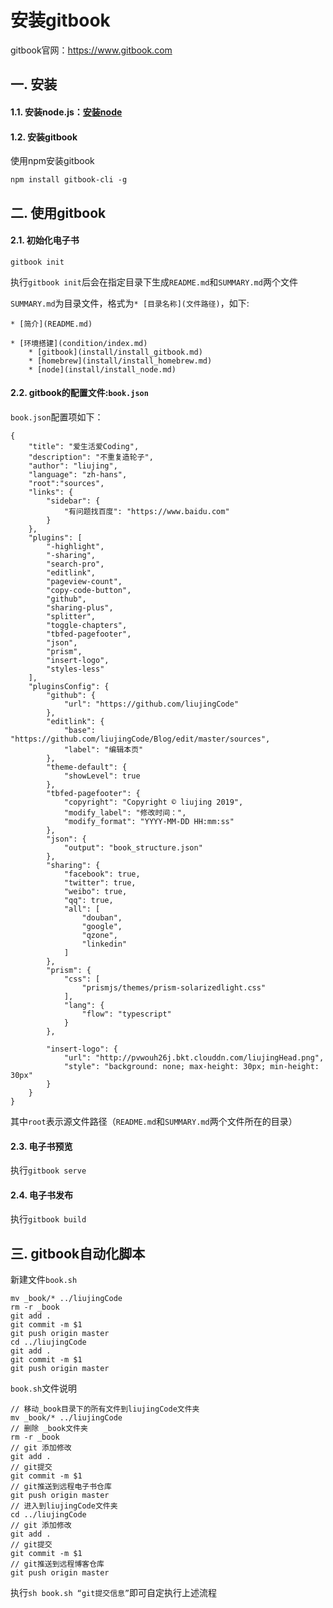 # 安装gitbook

gitbook官网：https://www.gitbook.com

## 一. 安装



#### 1.1. 安装node.js：[安装node](install_node.md)

#### 1.2. 安装gitbook

使用npm安装gitbook

```
npm install gitbook-cli -g
```





## 二. 使用gitbook

#### 2.1. 初始化电子书

```
gitbook init
```

执行`gitbook init`后会在指定目录下生成`README.md`和`SUMMARY.md`两个文件

`SUMMARY.md`为目录文件，格式为`* [目录名称](文件路径)`，如下:

```
* [简介](README.md)

* [环境搭建](condition/index.md) 
    * [gitbook](install/install_gitbook.md)
    * [homebrew](install/install_homebrew.md)
    * [node](install/install_node.md)
```

#### 2.2. gitbook的配置文件:`book.json`

`book.json`配置项如下：

```
{
    "title": "爱生活爱Coding",
    "description": "不重复造轮子",
    "author": "liujing",
    "language": "zh-hans",
    "root":"sources",
    "links": {
        "sidebar": {
            "有问题找百度": "https://www.baidu.com"
        }
    },
    "plugins": [
        "-highlight",
        "-sharing",
        "search-pro",
        "editlink",
        "pageview-count",
        "copy-code-button",
        "github",
        "sharing-plus",
        "splitter",
        "toggle-chapters",
        "tbfed-pagefooter",
        "json",
        "prism",
        "insert-logo",
        "styles-less"
    ],
    "pluginsConfig": {
        "github": {
            "url": "https://github.com/liujingCode"
        },
        "editlink": {
            "base": "https://github.com/liujingCode/Blog/edit/master/sources",
            "label": "编辑本页"
        },
        "theme-default": {
            "showLevel": true
        },
        "tbfed-pagefooter": {
            "copyright": "Copyright © liujing 2019",
            "modify_label": "修改时间：",
            "modify_format": "YYYY-MM-DD HH:mm:ss"
        },
        "json": {
            "output": "book_structure.json"
        },
        "sharing": {
            "facebook": true,
            "twitter": true,
            "weibo": true,
            "qq": true,
            "all": [
                "douban",
                "google",
                "qzone",
                "linkedin"
            ]
        },
        "prism": {
            "css": [
                "prismjs/themes/prism-solarizedlight.css"
            ],
            "lang": {
                "flow": "typescript"
            }
        },
        
        "insert-logo": {
            "url": "http://pvwouh26j.bkt.clouddn.com/liujingHead.png",
            "style": "background: none; max-height: 30px; min-height: 30px"
        }
    }
}

```

其中`root`表示源文件路径（`README.md`和`SUMMARY.md`两个文件所在的目录）

#### 2.3. 电子书预览

执行`gitbook serve`



#### 2.4. 电子书发布

执行`gitbook build`



## 三. gitbook自动化脚本

新建文件`book.sh`

```
mv _book/* ../liujingCode
rm -r _book
git add .
git commit -m $1
git push origin master
cd ../liujingCode
git add .
git commit -m $1
git push origin master
```

`book.sh`文件说明

```
// 移动_book目录下的所有文件到liujingCode文件夹
mv _book/* ../liujingCode
// 删除 _book文件夹
rm -r _book
// git 添加修改
git add .
// git提交
git commit -m $1
// git推送到远程电子书仓库
git push origin master
// 进入到liujingCode文件夹
cd ../liujingCode
// git 添加修改
git add .
// git提交
git commit -m $1
// git推送到远程博客仓库
git push origin master
```

执行`sh book.sh “git提交信息”`即可自定执行上述流程
















